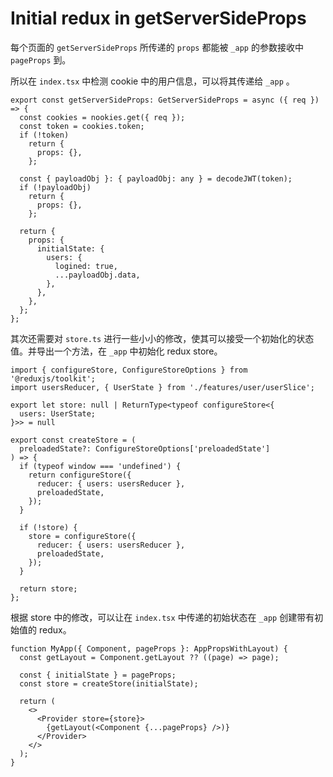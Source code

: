 # Initial redux in getServerSideProps

每个页面的 `getServerSideProps` 所传递的 `props` 都能被 `_app` 的参数接收中 `pageProps` 到。

所以在 `index.tsx` 中检测 cookie 中的用户信息，可以将其传递给 `_app` 。

```tsx
export const getServerSideProps: GetServerSideProps = async ({ req }) => {
  const cookies = nookies.get({ req });
  const token = cookies.token;
  if (!token)
    return {
      props: {},
    };

  const { payloadObj }: { payloadObj: any } = decodeJWT(token);
  if (!payloadObj)
    return {
      props: {},
    };

  return {
    props: {
      initialState: {
        users: {
          logined: true,
          ...payloadObj.data,
        },
      },
    },
  };
};
```

其次还需要对 `store.ts` 进行一些小小的修改，使其可以接受一个初始化的状态值。并导出一个方法，在 `_app` 中初始化 redux store。

```tsx
import { configureStore, ConfigureStoreOptions } from '@reduxjs/toolkit';
import usersReducer, { UserState } from './features/user/userSlice';

export let store: null | ReturnType<typeof configureStore<{
  users: UserState;
}>> = null

export const createStore = (
  preloadedState?: ConfigureStoreOptions['preloadedState']
) => {
  if (typeof window === 'undefined') {
    return configureStore({
      reducer: { users: usersReducer },
      preloadedState,
    });
  }

  if (!store) {
    store = configureStore({
      reducer: { users: usersReducer },
      preloadedState,
    });
  }

  return store;
};
```

根据 store 中的修改，可以让在 `index.tsx` 中传递的初始状态在 `_app` 创建带有初始值的 redux。

```tsx
function MyApp({ Component, pageProps }: AppPropsWithLayout) {
  const getLayout = Component.getLayout ?? ((page) => page);

  const { initialState } = pageProps;
  const store = createStore(initialState);

  return (
    <>
      <Provider store={store}>
        {getLayout(<Component {...pageProps} />)}
      </Provider>
    </>
  );
}
```